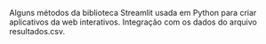 Alguns métodos da biblioteca Streamlit usada em Python para criar aplicativos da web interativos.
Integração com os dados do arquivo resultados.csv.
